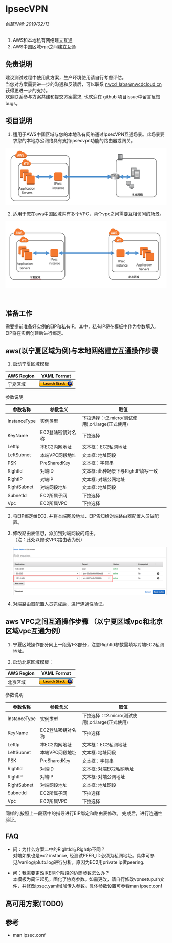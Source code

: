 # IpsecVPN
*创建时间: 2019/02/13*
<br>
<br>
1. AWS和本地私有网络建立互通
2. AWS中国区域vpc之间建立互通

## 免责说明
建议测试过程中使用此方案，生产环境使用请自行考虑评估。<br>
当您对方案需要进一步的沟通和反馈后，可以联系 nwcd_labs@nwcdcloud.cn 获得更进一步的支持。<br>
欢迎联系参与方案共建和提交方案需求, 也欢迎在 github 项目issue中留言反馈bugs。

## 项目说明
1. 适用于AWS中国区域与您的本地私有网络通过IpsecVPN互通场景。此场景要求您的本地办公网络具有支持ipsecvpn功能的路由器或网关。


![Architedcture](images/aws_to_on_perm.png)


2. 适用于您在aws中国区域内有多个VPC，两个vpc之间需要互相访问的场景。

![Architedcture](images/in_aws.png)

<br>

## 准备工作
需要提前准备好实例的EIP和私有IP。其中，私有IP将在模板中作为参数填入， EIP将在实例创建后进行绑定。



## aws(以宁夏区域为例)与本地网络建立互通操作步骤
 1. 启动宁夏区域模板

AWS Region   | YAML Format
------------ | ------------
宁夏区域 | [![launch-yaml](images/cloudformation-launch-stack-button.png)](https://console.amazonaws.cn/cloudformation/home?region=cn-northwest-1#/stacks/new?stackName=IpsecVPN&templateURL=https://nwcdlabs-template.s3.cn-northwest-1.amazonaws.com.cn/ipsecvpn/ipsec.yaml)


参数说明

参数名称  | 参数含义  | 取值
--------  | -------- | -----
InstanceType | 实例类型 | 下拉选择：t2.micro(测试使用),c4.large(正式使用)
KeyName | EC2登陆密钥对名称 | 下拉选择
LeftIp | 本EC2内网地址 |  文本框：EC2私网地址
LeftSubnet | 本端VPC网段地址 | 文本框: 地址网段
PSK | PreSharedKey | 文本框：字符串
RightId | 对端ID | 文本框: 此种场景下与RightIP填写一致
RightIP | 对端IP | 文本框: 对端公网地址
RightSubnet | 对端网段地址 | 文本框: 地址网段
SubnetId   | EC2所属子网 | 下拉选择
Vpc  | EC2所属VPC  | 下拉选择       



 2. 将EIP绑定给EC2, 并将本端网段地址、EIP告知给对端路由器配置人员做配置。

 3. 修改路由表信息，添加到对端网段的路由。<br>
    （注：此处以修改VPC路由表为例）

    ![Routing](images/routetable.png)

 4. 对端路由器配置人员完成后，进行连通性验证。

## aws VPC之间互通操作步骤 （以宁夏区域vpc和北京区域vpc互通为例）

 1. 宁夏区域操作部分同上一段落1-3部分，注意RightId参数需填写对端EC2私网地址。

 2. 启动北京区域模板：

 AWS Region   | YAML Format
 ------------ | ------------
 北京区域 | [![launch-yaml](images/cloudformation-launch-stack-button.png)](https://console.amazonaws.cn/cloudformation/home?region=cn-north-1#/stacks/new?stackName=IpsecVPN&templateURL=https://nwcdlabs-template.s3.cn-northwest-1.amazonaws.com.cn/ipsecvpn/ipsec.yaml)


 参数说明

参数名称  | 参数含义  | 取值
 --------  | -------- | -----
InstanceType | 实例类型 | 下拉选择：t2.micro(测试使用),c4.large(正式使用)
KeyName | EC2登陆密钥对名称 | 下拉选择
LeftIp | 本EC2内网地址 |  文本框：EC2私网地址
LeftSubnet | 本端VPC网段地址 | 文本框: 地址网段
PSK | PreSharedKey | 文本框：字符串
RightId | 对端ID | 文本框: 对端EC2私网地址
RightIP | 对端IP | 文本框: 对端公网地址
RightSubnet | 对端网段地址 | 文本框: 地址网段
SubnetId   | EC2所属子网 | 下拉选择
Vpc  | EC2所属VPC  | 下拉选择



同样的,按照上一段落中的指导进行EIP绑定和路由表修改。
完成后，进行连通性验证。

## FAQ
  - 问：为什么方案二中的RightId与RightIp不同？      
    对端如果也是ec2 instance, 经测试PEER_ID必须为私网地址。具体可参见/var/log/pluto.log进行分析。原因为EC2用private ip做peering.

  - 问：我需要更改IKE两个阶段的协商参数怎么办？    
    本模板为简洁起见，固化了协商参数。如需更改，请自行修改vpnsetup.sh文件，并修改ipsec.yaml增加传入参数。具体参数设置可参看man ipsec.conf


## 高可用方案(TODO)

## 参考
-  man ipsec.conf
